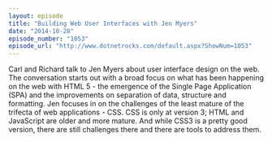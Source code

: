 ```yaml
---
layout: episode
title: "Building Web User Interfaces with Jen Myers"
date: "2014-10-28"
episode_number: "1053"
episode_url: "http://www.dotnetrocks.com/default.aspx?ShowNum=1053"
---
```


Carl and Richard talk to Jen Myers about user interface design on the web. The conversation starts out with a broad focus on what has been happening on the web with HTML 5 - the emergence of the Single Page Application (SPA) and the improvements on separation of data, structure and formatting. Jen focuses in on the challenges of the least mature of the trifecta of web applications - CSS. CSS is only at version 3; HTML and JavaScript are older and more mature. And while CSS3 is a pretty good version, there are still challenges there and there are tools to address them.
